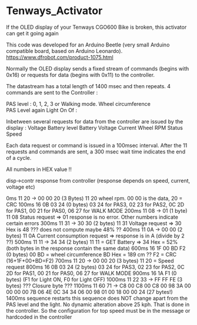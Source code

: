# Tenways_Activator
If the OLED display of your Tenways CGO600 Bike is broken, this activator can get it going again

This code was developed for an Arduino Beetle (very small Arduino compatible board, based on Arduino Leonardo). 
https://www.dfrobot.com/product-1075.html

Normally the OLED display sends a fixed stream of commands (begins with 0x16) or requests for data (begins with 0x11) to the controller. 

The datastream has a total length of 1400 msec and then repeats.
4 commands are sent to the Controller :

PAS level : 0, 1, 2, 3 or Walking mode.
Wheel circumference  
PAS Level again 
Light On Of : 

Inbetween several requests for data from the controller are issued by the display :
Voltage
Battery level
Battery Voltage
Current
Wheel RPM
Status
Speed

Each data request or command is issued in a 100msec interval. After the 11 requests and commands are sent, a 300 msec wait time indicates the end of a cycle. 

All numbers in HEX value !!

disp->contr             response from controller (response depends on speed, current, voltage etc)

0ms 11 20           -> 00 00 20 (3 Bytes) 11 20 wheel rpm. 00 00 is the data, 20 = CRC 
100ms 16 0B 03 24                 (0 bytes) 03 24 for PAS3, 02 23 for PAS2, 0C 2D for PAS1, 00 21 for PAS0, 06 27 for WALK MODE
  200ms 11 08           -> 01       (1 byte)  11 08 Status request => 01 response is no error. Other numbers indicate certain errors
  300ms 11 31           -> 30 30    (2 bytes) 11 31 Voltage request => 30 Hex is 48 ??? does not compute maybe 48% ??
  400ms 11 0A           -> 00 00    (2 bytes) 11 0A Current consumption request => response is in A (divide by 2 ??)
  500ms 11 11           -> 34 34    (2 bytes) 11 11 = GET Battery => 34 Hex = 52% (both bytes in the response contain the same data)
  600ms 16 1F 00 BD F2              (0 bytes) 00 BD = wheel circumference BD Hex = 189 cm ??  F2 = CRC (16+1F+00+BD=F2)
  700ms 11 20           -> 00 00 20 (3 bytes) 11 20 = Speed request
  800ms 16 0B 03 24                 (2 bytes) 03 24 for PAS3, 02 23 for PAS2, 0C 2D for PAS1, 00 21 for PAS0, 06 27 for WALK MODE
  900ms 16 1A F1                    (0 bytes) (F1 for Light ON, F0 for Light OFF)
 1000ms 11 22 33        -> FF FF FE (3 bytes) ??? Closure byte ???
 1100ms 11 60 71        -> C8 00 C8 00 C8 00 98 3A 00 00 00 00 7B 06 4E 0C 34 34 06 00 98 01 00 18 00 00 24 (27 bytes!)
 1400ms sequence restarts
 this sequence does NOT change apart from the PAS level and the light. No dynamic alteration above 25 kph. That is done in the controller. So the configuration for top speed must be in the message or hardcoded in the controller
